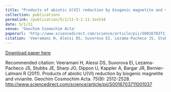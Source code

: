 ```yaml
---
title: "Products of abiotic U(VI) reduction by biogenic magnetite and vivianite"
collection: publications
permalink: /publication/5/1/11-5-1-11-Josh34
date: 5/1/11
venue: 'Geochim Cosmochim Acta'
paperurl: 'http://www.sciencedirect.com/science/article/pii/S0016703711001037'
citation: 'Veeramani H, Alessi DS, Suvorova EI, Lezama-Pacheco JS, Stubbs JE, Sharp JO, Dippon U, Kappler A, Bargar JR, Bernier-Latmani R (2011). Products of abiotic U(VI) reduction by biogenic magnetite and vivianite. Geochim Cosmochim Acta. 75(9): 2512-2528. http://www.sciencedirect.com/science/article/pii/S0016703711001037'
---
```


<a href='http://www.sciencedirect.com/science/article/pii/S0016703711001037'>Download paper here</a>

Recommended citation: Veeramani H, Alessi DS, Suvorova EI, Lezama-Pacheco JS, Stubbs JE, Sharp JO, Dippon U, Kappler A, Bargar JR, Bernier-Latmani R (2011). Products of abiotic U(VI) reduction by biogenic magnetite and vivianite. Geochim Cosmochim Acta. 75(9): 2512-2528. http://www.sciencedirect.com/science/article/pii/S0016703711001037